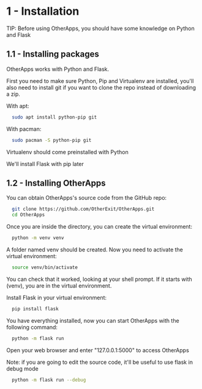 
# 1 - Installation

TIP: Before using OtherApps, you should have some knowledge on Python and Flask

## 1.1 - Installing packages
OtherApps works with Python and Flask.

First you need to make sure Python, Pip and Virtualenv are installed, you'll also need to install git if you want to clone the repo instead of downloading a zip.

With apt:
```bash
  sudo apt install python-pip git
```
With pacman:
```bash
  sudo pacman -S python-pip git
```
Virtualenv should come preinstalled with Python

We'll install Flask with pip later

## 1.2 - Installing OtherApps
You can obtain OtherApps's source code from the GitHub repo:
```bash
  git clone https://github.com/OtherExit/OtherApps.git
  cd OtherApps
```
Once you are inside the directory, you can create the virtual environment:
```bash
  python -m venv venv
```
A folder named venv should be created. Now you need to activate the virtual environment:
```bash
  source venv/bin/activate
```
You can check that it worked, looking at your shell prompt. If it starts with (venv), you are in the virtual environment.

Install Flask in your virtual environment:
```bash
  pip install flask
```
You have everything installed, now you can start OtherApps with the following command:
```bash
  python -m flask run
```
Open your web browser and enter "127.0.0.1:5000" to access OtherApps

Note: if you are going to edit the source code, it'll be useful to use flask in debug mode
```bash
  python -m flask run --debug
```
                    
